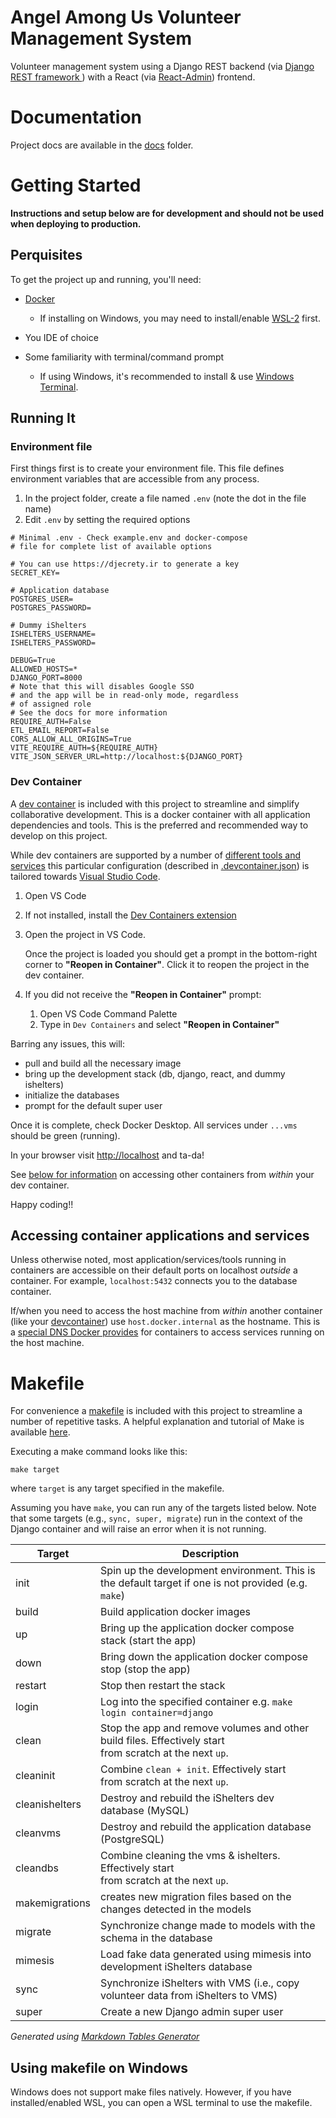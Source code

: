 # Angel Among Us Volunteer Management System

Volunteer management system using a Django REST backend (via [Django REST framework
](https://www.django-rest-framework.org))
with a React (via [React-Admin](https://marmelab.com/react-admin/)) frontend.

# Documentation
Project docs are available in the [docs](./docs/) folder.

# Getting Started

**Instructions and setup below are for development and should not be used when deploying
to production.**

## Perquisites

To get the project up and running, you'll need:

- [Docker](https://www.docker.com)

  - If installing on Windows, you may need to install/enable [WSL-2](https://learn.microsoft.com/en-us/windows/wsl/install) first.

- You IDE of choice
- Some familiarity with terminal/command prompt

  - If using Windows, it's recommended to install & use [Windows Terminal](https://learn.microsoft.com/en-us/windows/terminal/install).

## Running It

### Environment file

First things first is to create your environment file. This file defines
environment variables that are accessible from any process.

1. In the project folder, create a file named `.env` (note the dot in the file name)
2. Edit `.env` by setting the required options

```plaintext
# Minimal .env - Check example.env and docker-compose
# file for complete list of available options

# You can use https://djecrety.ir to generate a key
SECRET_KEY=

# Application database
POSTGRES_USER=
POSTGRES_PASSWORD=

# Dummy iShelters
ISHELTERS_USERNAME=
ISHELTERS_PASSWORD=

DEBUG=True
ALLOWED_HOSTS=*
DJANGO_PORT=8000
# Note that this will disables Google SSO
# and the app will be in read-only mode, regardless
# of assigned role
# See the docs for more information
REQUIRE_AUTH=False
ETL_EMAIL_REPORT=False
CORS_ALLOW_ALL_ORIGINS=True
VITE_REQUIRE_AUTH=${REQUIRE_AUTH}
VITE_JSON_SERVER_URL=http://localhost:${DJANGO_PORT}
```

### Dev Container

A [dev container](https://containers.dev) is included with this project to
streamline and simplify collaborative development. This is a docker container
with all application dependencies and tools. This is the preferred and
recommended way to develop on this project.

While dev containers are supported by a number of [different tools and services](https://containers.dev/supporting) this particular configuration (described in [.devcontainer.json](.devcontainer/devcontainer.json)) is tailored towards [Visual Studio Code](https://code.visualstudio.com).

1. Open VS Code
2. If not installed, install the [Dev Containers extension](https://marketplace.visualstudio.com/items?itemName=ms-vscode-remote.remote-containers)
3. Open the project in VS Code.

   Once the project is loaded you should get a
   prompt in the bottom-right corner to **"Reopen in Container"**. Click it to
   reopen the project in the dev container.

4. If you did not receive the **"Reopen in Container"** prompt:

   1. Open VS Code Command Palette
   2. Type in `Dev Containers` and select **"Reopen in Container"**

Barring any issues, this will:

- pull and build all the necessary image
- bring up the development stack (db, django, react, and dummy ishelters)
- initialize the databases
- prompt for the default super user

Once it is complete, check Docker Desktop. All services under `...vms` should be green (running).

In your browser visit [http://localhost](http://localhost) and ta-da!

See [below for information](#accessing-container-applications-and-services) on
accessing other containers from _within_ your dev container.

Happy coding!!

## Accessing container applications and services

Unless otherwise noted, most application/services/tools running in containers
are accessible on their default ports on localhost _outside_ a container.
For example, `localhost:5432` connects you to the database container.

If/when you need to access the host machine from _within_ another container
(like your [devcontainer](#dev-container)) use `host.docker.internal` as the
hostname. This is a [special DNS Docker provides](
   https://www.docker.com/blog/how-docker-desktop-networking-works-under-the-hood/)
for containers to access services running on the host machine.

# Makefile

For convenience a [makefile](<https://en.wikipedia.org/wiki/Make_(software)>) is included with this project
to streamline a number of repetitive tasks. A helpful explanation and tutorial
of Make is available [here](https://makefiletutorial.com).

Executing a make command looks like this:

`make target`

where `target` is any target specified in the makefile.

Assuming you have `make`, you can run any of the targets listed below. Note
that some targets (e.g., `sync, super, migrate`) run in the context of the
Django container and will raise an error when it is not running.

| **Target**     | **Description**                                                                                            |
|----------------|------------------------------------------------------------------------------------------------------------|
| init           | Spin up the development environment. This is the default target if one is not provided (e.g. `make`)       |
| build          | Build application docker images                                                                            |
| up             | Bring up the application docker compose stack (start the app)                                              |
| down           | Bring down the application docker compose stop (stop the app)                                              |
| restart        | Stop then restart the stack                                                                                |
| login          | Log into the specified container e.g. `make login container=django`                                        |
| clean          | Stop the app and remove volumes and other build files. Effectively start<br>from scratch at the next `up`. |
| cleaninit      | Combine `clean + init`. Effectively start<br>from scratch at the next `up`.                                |
| cleanishelters | Destroy and rebuild the iShelters dev database (MySQL)                                                     |
| cleanvms       | Destroy and rebuild the application database (PostgreSQL)                                                  |
| cleandbs       | Combine cleaning the vms & ishelters. Effectively start<br>from scratch at the next `up`.                  |
| makemigrations | creates new migration files based on the changes detected in the models                                    |
| migrate        | Synchronize change made to models with the schema in the database                                          |
| mimesis        | Load fake data generated using mimesis into<br>development iShelters database                              |
| sync           | Synchronize iShelters with VMS (i.e., copy volunteer data from iShelters to VMS)                           |
| super          | Create a new Django admin super user                                                                       |

_Generated using [Markdown Tables Generator](https://www.tablesgenerator.com/markdown_tables#)_

## Using makefile on Windows

Windows does not support make files natively. However, if you have installed/enabled WSL,
you can open a WSL terminal to use the makefile.
